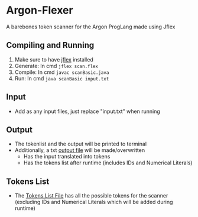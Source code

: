 # Argon-Flexer
 A barebones token scanner for the Argon ProgLang made using Jflex

## Compiling and Running
1. Make sure to have [jflex](https://www.jflex.de/download.html) installed 
2. Generate: In cmd `jflex scan.flex`
3. Compile: In cmd `javac scanBasic.java`
4. Run: In cmd `java scanBasic input.txt`

## Input
- Add as any input files, just replace "input.txt" when running

## Output
- The tokenlist and the output will be printed to terminal
- Additionally, a txt [output file](output.txt) will be made/overwritten
	- Has the input translated into tokens
	- Has the tokens list after runtime (includes IDs and Numerical Literals)

## Tokens List
- The [Tokens List File](tokenList.txt) has all the possible tokens for the scanner (excluding IDs and Numerical Literals which will be added during runtime)
